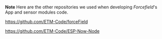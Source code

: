 **Note**
Here are the other repositories we used when developing _Forcefield_'s App and sensor modules code.

https://github.com/ETM-Code/forceField

https://github.com/ETM-Code/ESP-Now-Node
